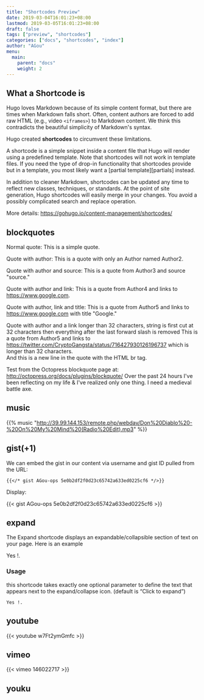 ```yaml
---
title: "Shortcodes Preview"
date: 2019-03-04T16:01:23+08:00
lastmod: 2019-03-05T16:01:23+08:00
draft: false
tags: ["preview", "shortcodes"]
categories: ["docs", "shortcodes", "index"]
author: "AGou"
menu:
  main:
    parent: "docs"
    weight: 2
---
```



## What a Shortcode is

Hugo loves Markdown because of its simple content format, but there are times when Markdown falls short. Often, content authors are forced to add raw HTML (e.g., video `<iframes>`) to Markdown content. We think this contradicts the beautiful simplicity of Markdown's syntax.

Hugo created **shortcodes** to circumvent these limitations.

A shortcode is a simple snippet inside a content file that Hugo will render using a predefined template. Note that shortcodes will not work in template files. If you need the type of drop-in functionality that shortcodes provide but in a template, you most likely want a [partial template][partials] instead.

In addition to cleaner Markdown, shortcodes can be updated any time to reflect new classes, techniques, or standards. At the point of site generation, Hugo shortcodes will easily merge in your changes. You avoid a possibly complicated search and replace operation.

More details: https://gohugo.io/content-management/shortcodes/

<!--more-->

## blockquotes

Normal quote:
  This is a simple quote.

Quote with author:
  This is a quote with only an Author named Author2.

Quote with author and source:
  This is a quote from Author3 and source "source."

Quote with author and link:
  This is a quote from Author4 and links to https://www.google.com.

Quote with author, link and title:
  This is a quote from Author5 and links to https://www.google.com with title "Google."

Quote with author and a link longer than 32 characters, string is first cut at 32 characters then everything after the last forward slash is removed
  This is a quote from Author5 and links to https://twitter.com/CryptoGangsta/status/716427930126196737 which is longer than 32 characters.
  <br>And this is a new line in the quote with the HTML br tag.

Test from the Octopress blockquote page at: http://octopress.org/docs/plugins/blockquote/
  Over the past 24 hours I've been reflecting on my life & I've realized only one thing. I need a medieval battle axe.


## music

{{% music "http://39.99.144.153/remote.php/webdav/Don%20Diablo%20-%20On%20My%20Mind%20(Radio%20Edit).mp3" %}}

## gist(+1)

We can embed the gist in our content via username and gist ID pulled from the URL:

```
{{</* gist AGou-ops 5e0b2df2f0d23c65742a633ed0225cf6 */>}}
```

Display:

{{< gist AGou-ops 5e0b2df2f0d23c65742a633ed0225cf6 >}}

## expand
The Expand shortcode displays an expandable/collapsible section of text on your page. Here is an example

Yes !.

### Usage
this shortcode takes exactly one optional parameter to define the text that appears next to the expand/collapse icon. (default is “Click to expand”)

```
Yes !.
```

## youtube

{{< youtube w7Ft2ymGmfc >}}


## vimeo

{{< vimeo 146022717 >}}

## youku

